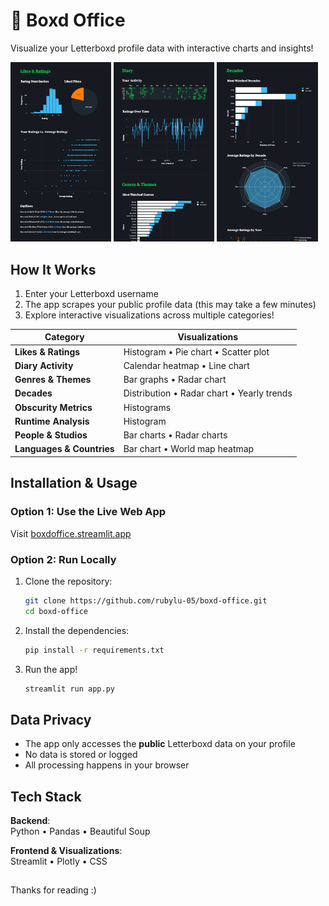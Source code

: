 # 🍿 Boxd Office

Visualize your Letterboxd profile data with interactive charts and insights!

<img src="images/screenshot1.png" width="32%"/> <img src="images/screenshot2.png" width="32%"/> <img src="images/screenshot3.png" width="32%"/>

## How It Works

1. Enter your Letterboxd username
2. The app scrapes your public profile data (this may take a few minutes)
3. Explore interactive visualizations across multiple categories!

| Category | Visualizations |
|----------|----------------|
| **Likes & Ratings** | Histogram • Pie chart • Scatter plot |
| **Diary Activity** | Calendar heatmap • Line chart |
| **Genres & Themes** | Bar graphs • Radar chart |
| **Decades** | Distribution • Radar chart • Yearly trends |
| **Obscurity Metrics** | Histograms |
| **Runtime Analysis** | Histogram |
| **People & Studios** | Bar charts • Radar charts |
| **Languages & Countries** | Bar chart • World map heatmap |

## Installation & Usage

### Option 1: Use the Live Web App
Visit [boxdoffice.streamlit.app](https://boxdoffice.streamlit.app)

### Option 2: Run Locally
1. Clone the repository:
   ```bash
   git clone https://github.com/rubylu-05/boxd-office.git
   cd boxd-office
   ```
2. Install the dependencies:
   ```bash
   pip install -r requirements.txt
   ```
1. Run the app!
   ```bash
   streamlit run app.py
   ```

## Data Privacy

- The app only accesses the **public** Letterboxd data on your profile
- No data is stored or logged
- All processing happens in your browser


## Tech Stack
**Backend**:  
Python • Pandas • Beautiful Soup 

**Frontend & Visualizations**:  
Streamlit • Plotly • CSS

##
Thanks for reading :)
